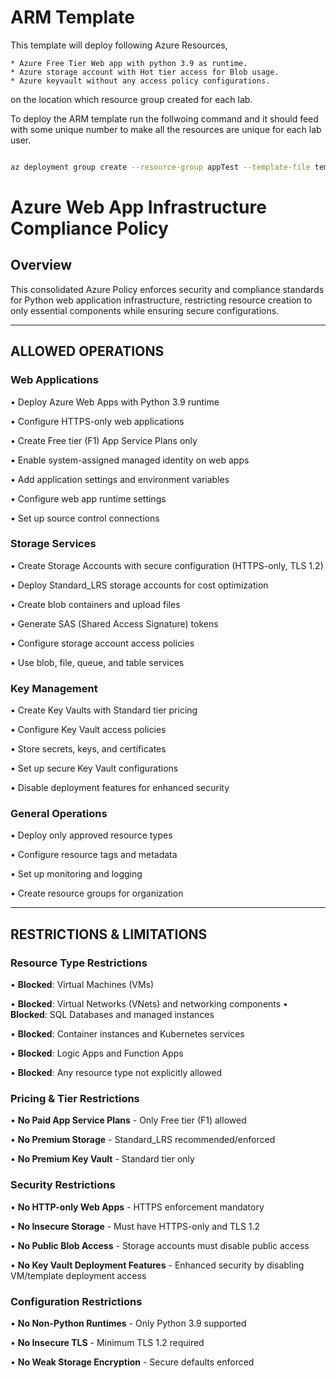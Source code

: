
# ARM Template
This template will deploy following Azure Resources,

    * Azure Free Tier Web app with python 3.9 as runtime.
    * Azure storage account with Hot tier access for Blob usage.
    * Azure keyvault without any access policy configurations.
on the location which resource group created for each lab.


To deploy the ARM template run the follwoing command and it should feed with some unique number to make all the resources are unique for each lab user.


``` bash

az deployment group create --resource-group appTest --template-file template.json --parameters appName=apptest<unique number> keyVaultName=apptestvault<unique number> storageAccountName=apptestblobstorage<same unique number>

```


# Azure Web App Infrastructure Compliance Policy

## Overview
This consolidated Azure Policy enforces security and compliance standards for Python web application infrastructure, restricting resource creation to only essential components while ensuring secure configurations.

---

##  **ALLOWED OPERATIONS**

### **Web Applications**
• Deploy Azure Web Apps with Python 3.9 runtime

• Configure HTTPS-only web applications

• Create Free tier (F1) App Service Plans only

• Enable system-assigned managed identity on web apps

• Add application settings and environment variables

• Configure web app runtime settings

• Set up source control connections

### **Storage Services**
• Create Storage Accounts with secure configuration 
(HTTPS-only, TLS 1.2)

• Deploy Standard_LRS storage accounts for cost optimization

• Create blob containers and upload files

• Generate SAS (Shared Access Signature) tokens

• Configure storage account access policies

• Use blob, file, queue, and table services

### **Key Management**
• Create Key Vaults with Standard tier pricing

• Configure Key Vault access policies

• Store secrets, keys, and certificates

• Set up secure Key Vault configurations

• Disable deployment features for enhanced security

### **General Operations**
• Deploy only approved resource types

• Configure resource tags and metadata

• Set up monitoring and logging

• Create resource groups for organization

---

##  **RESTRICTIONS & LIMITATIONS**

### **Resource Type Restrictions**
• **Blocked**: Virtual Machines (VMs)

• **Blocked**: Virtual Networks (VNets) and networking components
• **Blocked**: SQL Databases and managed instances

• **Blocked**: Container instances and Kubernetes services

• **Blocked**: Logic Apps and Function Apps

• **Blocked**: Any resource type not explicitly allowed

### **Pricing & Tier Restrictions**
• **No Paid App Service Plans** - Only Free tier (F1) allowed

• **No Premium Storage** - Standard_LRS recommended/enforced

• **No Premium Key Vault** - Standard tier only

### **Security Restrictions**
• **No HTTP-only Web Apps** - HTTPS enforcement mandatory

• **No Insecure Storage** - Must have HTTPS-only and TLS 1.2

• **No Public Blob Access** - Storage accounts must disable public access

• **No Key Vault Deployment Features** - Enhanced security by disabling VM/template deployment access

### **Configuration Restrictions**
• **No Non-Python Runtimes** - Only Python 3.9 supported

• **No Insecure TLS** - Minimum TLS 1.2 required

• **No Weak Storage Encryption** - Secure defaults enforced


